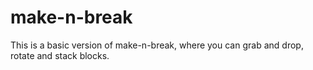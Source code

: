 # make-n-break
This is a basic version of make-n-break, where you can grab and drop, rotate and stack blocks.
